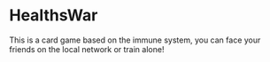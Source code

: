 # HealthsWar
This is a card game based on the immune system, you can face your friends on the local network or train alone!
